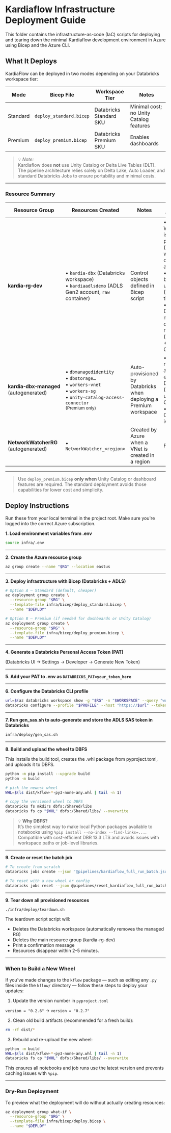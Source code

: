 # Kardiaflow Infrastructure Deployment Guide

This folder contains the infrastructure-as-code (IaC) scripts for deploying and
tearing down the minimal Kardiaflow development environment in Azure using Bicep
and the Azure CLI.


## What It Deploys

KardiaFlow can be deployed in two modes depending on your Databricks workspace tier:

| Mode      | Bicep File                | Workspace Tier | Notes                                   |
|-----------|---------------------------|----------------|-----------------------------------------|
| Standard  | `deploy_standard.bicep`   | Databricks Standard SKU | Minimal cost; no Unity Catalog features |
| Premium   | `deploy_premium.bicep`    | Databricks Premium SKU  | Enables dashboards                |

> 💡 *Note:*  
> Kardiaflow does **not** use Unity Catalog or Delta Live Tables (DLT).  
> The pipeline architecture relies solely on Delta Lake, Auto Loader, and standard Databricks Jobs to ensure portability and minimal costs.

---

### Resource Summary

| Resource Group                     | Resources Created                                                                                                                | Notes                                                                                     | Cost Guidance                                                                                                   |
|-----------------------------------|----------------------------------------------------------------------------------------------------------------------------------|-------------------------------------------------------------------------------------------|-----------------------------------------------------------------------------------------------------------------|
| **kardia‑rg‑dev**                 | • `kardia‑dbx` (Databricks workspace)<br>• `kardiaadlsdemo` (ADLS Gen2 account, `raw` container)                                 | Control objects defined in Bicep script                                                   | • Workspace is control-plane only (no cost while clusters are off).<br>• Storage billed by usage (LRS hot tier)<br>• Premium DBU rate may double job run costs (e.g., +$0.30–$0.90/day)    |
| **kardia‑dbx‑managed** (autogenerated) | • `dbmanagedidentity`<br>• `dbstorage…`<br>• `workers‑vnet`<br>• `workers‑sg`<br>• `unity-catalog-access-connector` <br><small>(Premium only)</small> | Auto-provisioned by Databricks when deploying a Premium workspace                         | • All resources are free except DBFS (`dbstorage`, usually < 5 GB).<br>• Access Connector is free               |
| **NetworkWatcherRG** (autogenerated)   | • `NetworkWatcher_<region>`                                                                                                     | Created by Azure when a VNet is created in a region                                       | Free                                                                                                            |

---

> Use `deploy_premium.bicep` **only when** Unity Catalog or dashboard features are required. The standard deployment avoids those capabilities for lower cost and simplicity.


## Deploy Instructions

Run these from your local terminal in the project root. Make sure you're logged into the correct Azure subscription.

**1. Load environment variables from .env**

```bash
source infra/.env
```

---

**2. Create the Azure resource group**

```bash
az group create --name "$RG" --location eastus
```

---

**3. Deploy infrastructure with Bicep (Databricks + ADLS)**

```bash
# Option A – Standard (default, cheaper)
az deployment group create \
  --resource-group "$RG" \
  --template-file infra/bicep/deploy_standard.bicep \
  --name "$DEPLOY"
```

```bash
# Option B – Premium (if needed for dashboards or Unity Catalog)
az deployment group create \
  --resource-group "$RG" \
  --template-file infra/bicep/deploy_premium.bicep \
  --name "$DEPLOY"
```

---

**4. Generate a Databricks Personal Access Token (PAT)**

(Databricks UI → Settings → Developer → Generate New Token)

---

**5. Add your PAT to .env as `DATABRICKS_PAT=your_token_here`**

---

**6. Configure the Databricks CLI profile**

```bash
url=$(az databricks workspace show -g "$RG" -n "$WORKSPACE" --query "workspaceUrl" -o tsv)
databricks configure --profile "$PROFILE" --host "https://$url" --token <<< "${DATABRICKS_PAT}"$'\n'
```

---

**7. Run gen_sas.sh to auto-generate and store the ADLS SAS token in Databricks**

```bash
infra/deploy/gen_sas.sh
```

---

**8. Build and upload the wheel to DBFS**

This installs the build tool, creates the .whl package from pyproject.toml, and uploads it to DBFS.

```bash
python -m pip install --upgrade build
python -m build

# pick the newest wheel
WHL=$(ls dist/kflow-*-py3-none-any.whl | tail -n 1)

# copy the versioned wheel to DBFS
databricks fs mkdirs dbfs:/Shared/libs
databricks fs cp "$WHL" dbfs:/Shared/libs/ --overwrite
```

> 💡 **Why DBFS?**  
> It’s the simplest way to make local Python packages available to notebooks using `%pip install --no-index --find-links=...`.  
> Compatible with cost-efficient DBR 13.3 LTS and avoids issues with workspace paths or job-level libraries.

---

**9. Create or reset the batch job**

```bash
# To create from scratch
databricks jobs create --json '@pipelines/kardiaflow_full_run_batch.json' --profile kardia
```

```bash
# To reset with a new wheel or config
databricks jobs reset --json @pipelines/reset_kardiaflow_full_run_batch.json
```

---

**9. Tear down all provisioned resources**

```bash
./infra/deploy/teardown.sh
```

The teardown script script will:

- Deletes the Databricks workspace (automatically removes the managed RG)
- Deletes the main resource group (kardia-rg-dev)
- Print a confirmation message
- Resources disappear within 2–5 minutes.

---

### When to Build a New Wheel

If you've made changes to the `kflow` package — such as editing any `.py` files inside the `kflow/` directory — follow these steps to deploy your updates:

1. Update the version number in `pyproject.toml`

`version = "0.2.6"` → `version = "0.2.7"`


2. Clean old build artifacts (recommended for a fresh build):

```bash
rm -rf dist/*
```

3. Rebuild and re-upload the new wheel:

```bash
python -m build
WHL=$(ls dist/kflow-*-py3-none-any.whl | tail -n 1)
databricks fs cp "$WHL" dbfs:/Shared/libs/ --overwrite
```

This ensures all notebooks and job runs use the latest version and prevents caching issues with `%pip`.

---

### Dry-Run Deployment

To preview what the deployment will do without actually creating resources:

```bash
az deployment group what-if \
  --resource-group "$RG" \
  --template-file infra/bicep/deploy.bicep \
  --name "$DEPLOY"
```